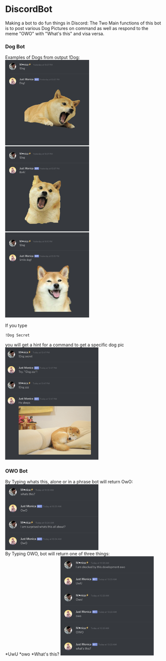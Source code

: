 
# DiscordBot
Making a bot to do fun things in Discord:
The Two Main functions of this bot is to post various Dog Pictures on command as well as respond to the meme "OWO" with "What's this" and visa versa.<br/>

### Dog Bot<br/>
Examples of Dogs from output !Dog:<br/>
<img src="./images/DogDemo1.png" width="270">
<img src="./images/DogDemo2.png" width="270">
<img src="./images/DogDemo3.png" width="270"><br/>

If you type 
```sh
!Dog Secret
``` 
you will get a hint for a command to get a specific dog pic<br/>
<img src="./images/DogDemo4.png" width="300">

### OWO Bot<br/>
By Typing whats this, alone or in a phrase bot will return OwO:<br/>
<img src="./images/OwOdemo1.png" width="300"><br/>
By Typing OWO, bot will return one of three things:<br/>
*UwU
*owo
*What's this?
<img src="./images/OwOdemo2.png" width="300"><br/>
